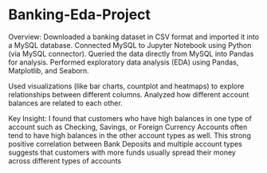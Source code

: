 # Banking-Eda-Project

Overview: 
Downloaded a banking dataset in CSV format and imported it into a MySQL database. 
Connected MySQL to Jupyter Notebook using Python (via MySQL connector). Queried the data directly from MySQL into Pandas for analysis. 
Performed exploratory data analysis (EDA) using Pandas, Matplotlib, and Seaborn.

Used visualizations (like bar charts, countplot and heatmaps) to explore relationships between different columns.
Analyzed how different account balances are related to each other.

Key Insight: 
I found that customers who have high balances in one type of account such as Checking, Savings, or Foreign Currency Accounts often tend to have high balances in the other account types as well. 
This strong positive correlation between Bank Deposits and multiple account types suggests that customers with more funds usually spread their money across different types of accounts
